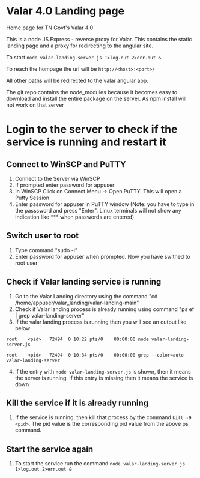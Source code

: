 # Valar 4.0 Landing page

Home page for TN Govt's Valar 4.0 

This is a node JS Express - reverse proxy for Valar. This contains the static landing page and a proxy for redirecting to the angular site.

To start `node valar-landing-server.js 1>log.out 2>err.out &`

To reach the hompage the url will be `http://<host>:<port>/`

All other paths will be redirected to the valar angular app.

The git repo contains the node_modules because it becomes easy to download and install the entire package on the server. As npm install will not work on that server

# Login to the server to check if the service is running and restart it

## Connect to WinSCP and PuTTY
1. Connect to the Server via WinSCP
2. If prompted enter password for appuser
3. In WinSCP Click on Connect Menu -> Open PuTTY. This will open a Putty Session
4. Enter password for appuser in PuTTY window (Note: you have to type in the passsword and press "Enter". Linux terminals will not show any indication like *** when passwords are entered)

## Switch user to root
1. Type command "sudo -i"
2. Enter password for appuser when prompted. Now you have swithed to root user

## Check if Valar landing service is running
1. Go to the Valar Landing directory using the command "cd /home/appuser/valar_landing/valar-landing-main"
2. Check if Valar landing process is already running using command "ps ef | grep valar-landing-server"
3. If the valar landing process is running then you will see an output like below

`
root    <pid>   72494  0 10:22 pts/0    00:00:00 node valar-landing-server.js
`

`
root    <pid>   72494  0 10:34 pts/0    00:00:00 grep --color=auto valar-landing-server
`

4. If the entry with `node valar-landing-server.js` is shown, then it means the server is running. If this entry is missing then it means the service is down

## Kill the service if it is already running
1. If the service is running, then kill that process by the command `kill -9 <pid>`. The pid value is the corresponding pid value from the above ps command.

## Start the service again
1. To start the service run the command `node valar-landing-server.js 1>log.out 2>err.out &`
